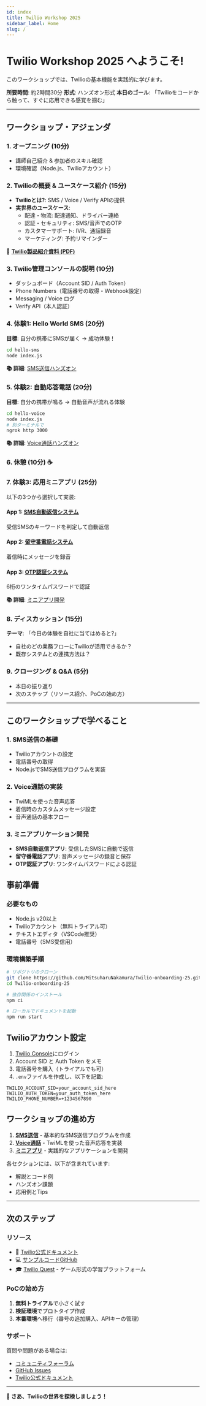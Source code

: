 ```yaml
---
id: index
title: Twilio Workshop 2025
sidebar_label: Home
slug: /
---
```


# Twilio Workshop 2025 へようこそ!

このワークショップでは、Twilioの基本機能を実践的に学びます。

**所要時間**: 約2時間30分
**形式**: ハンズオン形式
**本日のゴール**: 「Twilioをコードから触って、すぐに応用できる感覚を掴む」

---

## ワークショップ・アジェンダ

### 1. オープニング (10分)
- 講師自己紹介 & 参加者のスキル確認
- 環境確認（Node.js、Twilioアカウント）

### 2. Twilioの概要 & ユースケース紹介 (15分)
- **Twilioとは?**: SMS / Voice / Verify APIの提供
- **実世界のユースケース**:
  - 配達・物流: 配達通知、ドライバー連絡
  - 認証・セキュリティ: SMS/音声でのOTP
  - カスタマーサポート: IVR、通話録音
  - マーケティング: 予約リマインダー

📄 **[Twilio製品紹介資料 (PDF)](/pdf/2025%20-%20Twilio%20all%20products%20material.pdf)**

### 3. Twilio管理コンソールの説明 (10分)
- ダッシュボード（Account SID / Auth Token）
- Phone Numbers（電話番号の取得・Webhook設定）
- Messaging / Voice ログ
- Verify API（本人認証）

### 4. 体験1: Hello World SMS (20分)
**目標**: 自分の携帯にSMSが届く → 成功体験！

```bash
cd hello-sms
node index.js
```

**📚 詳細**: [SMS送信ハンズオン](./sms)

### 5. 体験2: 自動応答電話 (20分)
**目標**: 自分の携帯が鳴る → 自動音声が流れる体験

```bash
cd hello-voice
node index.js
# 別ターミナルで
ngrok http 3000
```

**📚 詳細**: [Voice通話ハンズオン](./voice)

### 6. 休憩 (10分) ☕

### 7. 体験3: 応用ミニアプリ (25分)
以下の3つから選択して実装:

#### App 1: [SMS自動返信システム](./apps#app-1-sms自動返信システム)
受信SMSのキーワードを判定して自動返信

#### App 2: [留守番電話システム](./apps#app-2-留守番電話システム)
着信時にメッセージを録音

#### App 3: [OTP認証システム](./apps#app-3-otp認証システム)
6桁のワンタイムパスワードで認証

**📚 詳細**: [ミニアプリ開発](./apps)

### 8. ディスカッション (15分)
**テーマ**: 「今日の体験を自社に当てはめると?」
- 自社のどの業務フローにTwilioが活用できるか？
- 既存システムとの連携方法は？

### 9. クロージング & Q&A (5分)
- 本日の振り返り
- 次のステップ（リソース紹介、PoCの始め方）

---

## このワークショップで学べること

### 1. SMS送信の基礎
- Twilioアカウントの設定
- 電話番号の取得
- Node.jsでSMS送信プログラムを実装

### 2. Voice通話の実装
- TwiMLを使った音声応答
- 着信時のカスタムメッセージ設定
- 音声通話の基本フロー

### 3. ミニアプリケーション開発
- **SMS自動返信アプリ**: 受信したSMSに自動で返信
- **留守番電話アプリ**: 音声メッセージの録音と保存
- **OTP認証アプリ**: ワンタイムパスワードによる認証

## 事前準備

### 必要なもの
- Node.js v20以上
- Twilioアカウント（無料トライアル可）
- テキストエディタ（VSCode推奨）
- 電話番号（SMS受信用）

### 環境構築手順

```bash
# リポジトリのクローン
git clone https://github.com/MitsuharuNakamura/Twilio-onboarding-25.git
cd Twilio-onboarding-25

# 依存関係のインストール
npm ci

# ローカルでドキュメントを起動
npm run start
```

## Twilioアカウント設定

1. [Twilio Console](https://console.twilio.com)にログイン
2. Account SID と Auth Token をメモ
3. 電話番号を購入（トライアルでも可）
4. `.env`ファイルを作成し、以下を記載:

```env
TWILIO_ACCOUNT_SID=your_account_sid_here
TWILIO_AUTH_TOKEN=your_auth_token_here
TWILIO_PHONE_NUMBER=+1234567890
```

## ワークショップの進め方

1. **[SMS送信](./sms)** - 基本的なSMS送信プログラムを作成
2. **[Voice通話](./voice)** - TwiMLを使った音声応答を実装
3. **[ミニアプリ](./apps)** - 実践的なアプリケーションを開発

各セクションには、以下が含まれています:
- 解説とコード例
- ハンズオン課題
- 応用例とTips

---

## 次のステップ

### リソース
- 📖 [Twilio公式ドキュメント](https://www.twilio.com/docs)
- 💻 [サンプルコードGitHub](https://github.com/MitsuharuNakamura/Twilio-onboarding-25)
- 🎓 [Twilio Quest](https://www.twilio.com/quest) - ゲーム形式の学習プラットフォーム

### PoCの始め方
1. **無料トライアル**で小さく試す
2. **検証環境**でプロトタイプ作成
3. **本番環境**へ移行（番号の追加購入、APIキーの管理）

### サポート
質問や問題がある場合は:
- [コミュニティフォーラム](https://support.twilio.com/hc/en-us/community/topics)
- [GitHub Issues](https://github.com/MitsuharuNakamura/Twilio-onboarding-25/issues)
- [Twilio公式ドキュメント](https://www.twilio.com/docs)

---

**🎉 さあ、Twilioの世界を探検しましょう！**